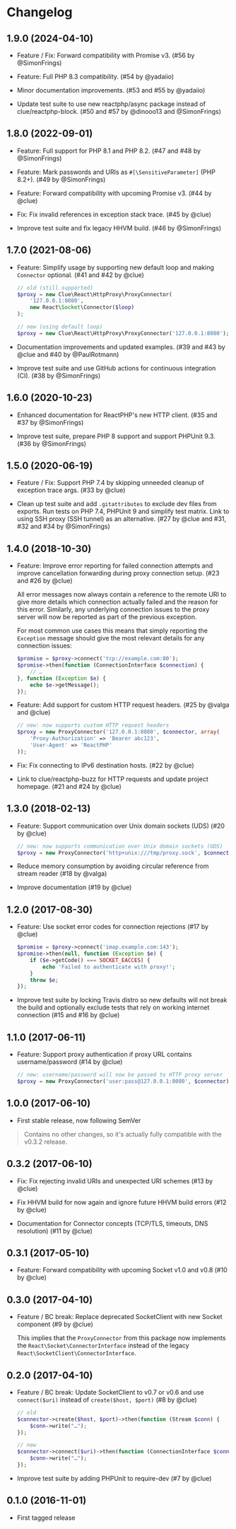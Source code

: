 # Changelog

## 1.9.0 (2024-04-10)

*   Feature / Fix: Forward compatibility with Promise v3.
    (#56 by @SimonFrings)

*   Feature: Full PHP 8.3 compatibility.
    (#54 by @yadaiio)

*   Minor documentation improvements.
    (#53 and #55 by @yadaiio)

*   Update test suite to use new reactphp/async package instead of clue/reactphp-block.
    (#50 and #57 by @dinooo13 and @SimonFrings)

## 1.8.0 (2022-09-01)

*   Feature: Full support for PHP 8.1 and PHP 8.2.
    (#47 and #48 by @SimonFrings)

*   Feature: Mark passwords and URIs as `#[\SensitiveParameter]` (PHP 8.2+).
    (#49 by @SimonFrings)

*   Feature: Forward compatibility with upcoming Promise v3.
    (#44 by @clue)

*   Fix: Fix invalid references in exception stack trace.
    (#45 by @clue)

*   Improve test suite and fix legacy HHVM build.
    (#46 by @SimonFrings)

## 1.7.0 (2021-08-06)

*   Feature: Simplify usage by supporting new default loop and making `Connector` optional.
    (#41 and #42 by @clue)

    ```php
    // old (still supported)
    $proxy = new Clue\React\HttpProxy\ProxyConnector(
        '127.0.0.1:8080',
        new React\Socket\Connector($loop)
    );

    // new (using default loop)
    $proxy = new Clue\React\HttpProxy\ProxyConnector('127.0.0.1:8080');
    ```

*   Documentation improvements and updated examples.
    (#39 and #43 by @clue and #40 by @PaulRotmann)

*   Improve test suite and use GitHub actions for continuous integration (CI).
    (#38 by @SimonFrings)

## 1.6.0 (2020-10-23)

*   Enhanced documentation for ReactPHP's new HTTP client.
    (#35 and #37 by @SimonFrings)

*   Improve test suite, prepare PHP 8 support and support PHPUnit 9.3.
    (#36 by @SimonFrings)

## 1.5.0 (2020-06-19)

*   Feature / Fix: Support PHP 7.4 by skipping unneeded cleanup of exception trace args.
    (#33 by @clue)

*   Clean up test suite and add `.gitattributes` to exclude dev files from exports.
    Run tests on PHP 7.4, PHPUnit 9 and simplify test matrix.
    Link to using SSH proxy (SSH tunnel) as an alternative.
    (#27 by @clue and #31, #32 and #34 by @SimonFrings)

## 1.4.0 (2018-10-30)

*   Feature: Improve error reporting for failed connection attempts and improve
    cancellation forwarding during proxy connection setup.
    (#23 and #26 by @clue)

    All error messages now always contain a reference to the remote URI to give
    more details which connection actually failed and the reason for this error.
    Similarly, any underlying connection issues to the proxy server will now be
    reported as part of the previous exception.

    For most common use cases this means that simply reporting the `Exception`
    message should give the most relevant details for any connection issues:

    ```php
    $promise = $proxy->connect('tcp://example.com:80');
    $promise->then(function (ConnectionInterface $connection) {
        // …
    }, function (Exception $e) {
        echo $e->getMessage();
    });
    ```

*   Feature: Add support for custom HTTP request headers.
    (#25 by @valga and @clue)

    ```php
    // new: now supports custom HTTP request headers
    $proxy = new ProxyConnector('127.0.0.1:8080', $connector, array(
        'Proxy-Authorization' => 'Bearer abc123',
        'User-Agent' => 'ReactPHP'
    ));
    ```

*   Fix: Fix connecting to IPv6 destination hosts.
    (#22 by @clue)

*   Link to clue/reactphp-buzz for HTTP requests and update project homepage.
    (#21 and #24 by @clue)

## 1.3.0 (2018-02-13)

*   Feature: Support communication over Unix domain sockets (UDS)
    (#20 by @clue)

    ```php
    // new: now supports communication over Unix domain sockets (UDS)
    $proxy = new ProxyConnector('http+unix:///tmp/proxy.sock', $connector);
    ```

*   Reduce memory consumption by avoiding circular reference from stream reader
    (#18 by @valga)

*   Improve documentation
    (#19 by @clue)

## 1.2.0 (2017-08-30)

*   Feature: Use socket error codes for connection rejections
    (#17 by @clue)

    ```php
    $promise = $proxy->connect('imap.example.com:143');
    $promise->then(null, function (Exception $e) {
        if ($e->getCode() === SOCKET_EACCES) {
            echo 'Failed to authenticate with proxy!';
        }
        throw $e;
    });
    ```

*   Improve test suite by locking Travis distro so new defaults will not break the build and
    optionally exclude tests that rely on working internet connection
    (#15 and #16 by @clue)

## 1.1.0 (2017-06-11)

* Feature: Support proxy authentication if proxy URL contains username/password
  (#14 by @clue)

  ```php
  // new: username/password will now be passed to HTTP proxy server
  $proxy = new ProxyConnector('user:pass@127.0.0.1:8080', $connector);
  ```

## 1.0.0 (2017-06-10)

* First stable release, now following SemVer

> Contains no other changes, so it's actually fully compatible with the v0.3.2 release.

## 0.3.2 (2017-06-10)

* Fix: Fix rejecting invalid URIs and unexpected URI schemes
  (#13 by @clue)

* Fix HHVM build for now again and ignore future HHVM build errors
  (#12 by @clue)

* Documentation for Connector concepts (TCP/TLS, timeouts, DNS resolution)
  (#11 by @clue)

## 0.3.1 (2017-05-10)

* Feature: Forward compatibility with upcoming Socket v1.0 and v0.8
  (#10 by @clue)

## 0.3.0 (2017-04-10)

* Feature / BC break: Replace deprecated SocketClient with new Socket component
  (#9 by @clue)

  This implies that the `ProxyConnector` from this package now implements the
  `React\Socket\ConnectorInterface` instead of the legacy
  `React\SocketClient\ConnectorInterface`.

## 0.2.0 (2017-04-10)

* Feature / BC break: Update SocketClient to v0.7 or v0.6 and
  use `connect($uri)` instead of `create($host, $port)`
  (#8 by @clue)

  ```php
  // old
  $connector->create($host, $port)->then(function (Stream $conn) {
      $conn->write("…");
  });

  // new
  $connector->connect($uri)->then(function (ConnectionInterface $conn) {
      $conn->write("…");
  });
  ```

* Improve test suite by adding PHPUnit to require-dev
  (#7 by @clue)


## 0.1.0 (2016-11-01)

* First tagged release

